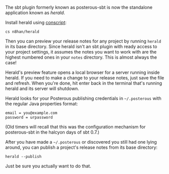 The sbt plugin formerly known as posterous-sbt is now the standalone
application known as *herald*.

Install herald using [conscript][cs]:

    cs n8han/herald

[cs]: https://github.com/n8han/conscript#readme

Then you can preview your release notes for any project by running
`herald` in its base directory. Since herald isn't an sbt plugin with
ready access to your project settings, it assumes the notes you want
to work with are the highest numbered ones in your `notes`
directory. This is almost always the case!

Herald's preview feature opens a local browser for a server running
inside herald. If you need to make a change to your release notes,
just save the file and refresh. When you're done, hit enter back in
the terminal that's running herald and its server will shutdown.

Herald looks for your Posterous publishing credentials in
`~/.posterous` with the regular Java properties format:

    email = you@example.com
    password = urpassword

(Old timers will recall that this was the configuration mechanism for
posterous-sbt in the halcyon days of sbt 0.7.)

After you have made a `~/.posterous` or discovered you still had one
lying around, you can publish a project's release notes from its base
directory:

    herald --publish

Just be sure you actually want to do that.
